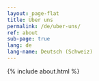 ```yaml
---
layout: page-flat
title: Über uns
permalink: /de/uber-uns/
ref: about
sub-page: true
lang: de
lang-name: Deutsch (Schweiz)
---
```


{% include about.html %}
